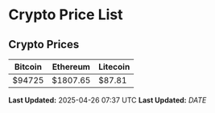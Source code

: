 # Crypto Price List

## Crypto Prices
| Bitcoin | Ethereum | Litecoin |
| ------- | -------- | -------- |
| $94725 | $1807.65 | $87.81 |
**Last Updated:** 2025-04-26 07:37 UTC
**Last Updated:** $DATE$
